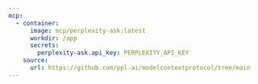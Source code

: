 ```yaml
---
mcp:
  - container:
      image: mcp/perplexity-ask:latest
      workdir: /app
      secrets:
        perplexity-ask.api_key: PERPLEXITY_API_KEY
    source:
      url: https://github.com/ppl-ai/modelcontextprotocol/tree/main
---
```

